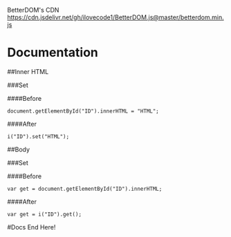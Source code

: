 BetterDOM's CDN https://cdn.jsdelivr.net/gh/ilovecode1/BetterDOM.js@master/betterdom.min.js

# Documentation

##Inner HTML

###Set

####Before

```
document.getElementById("ID").innerHTML = "HTML";
```

####After

```
i("ID").set("HTML");
```

##Body

###Set

####Before

```
var get = document.getElementById("ID").innerHTML;
```

####After

```
var get = i("ID").get();
```

#Docs End Here!
